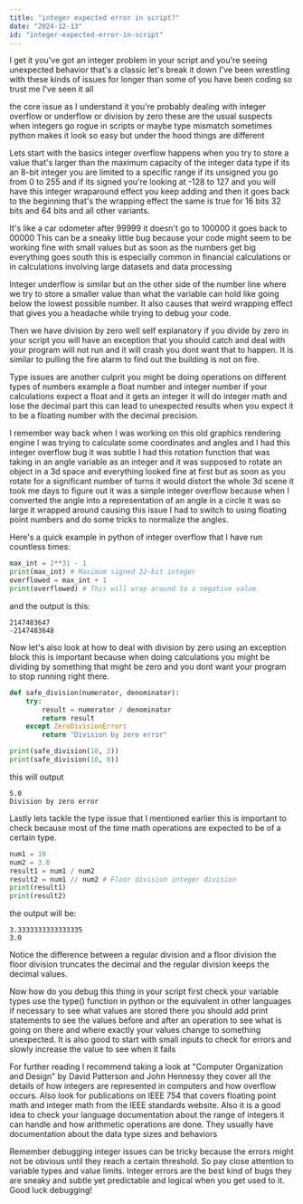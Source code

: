 ```yaml
---
title: "integer expected error in script?"
date: "2024-12-13"
id: "integer-expected-error-in-script"
---
```


I get it you've got an integer problem in your script and you're seeing unexpected behavior that's a classic let's break it down I've been wrestling with these kinds of issues for longer than some of you have been coding so trust me I've seen it all

 the core issue as I understand it you're probably dealing with integer overflow or underflow or division by zero these are the usual suspects when integers go rogue in scripts or maybe type mismatch sometimes python makes it look so easy but under the hood things are different

Lets start with the basics integer overflow happens when you try to store a value that's larger than the maximum capacity of the integer data type if its an 8-bit integer you are limited to a specific range if its unsigned you go from 0 to 255 and if its signed you're looking at -128 to 127 and you will have this integer wraparound effect you keep adding and then it goes back to the beginning that's the wrapping effect the same is true for 16 bits 32 bits and 64 bits and all other variants.

It's like a car odometer after 99999 it doesn't go to 100000 it goes back to 00000 This can be a sneaky little bug because your code might seem to be working fine with small values but as soon as the numbers get big everything goes south this is especially common in financial calculations or in calculations involving large datasets and data processing

Integer underflow is similar but on the other side of the number line where we try to store a smaller value than what the variable can hold like going below the lowest possible number. It also causes that weird wrapping effect that gives you a headache while trying to debug your code.

Then we have division by zero well self explanatory if you divide by zero in your script you will have an exception that you should catch and deal with your program will not run and it will crash you dont want that to happen. It is similar to pulling the fire alarm to find out the building is not on fire.

Type issues are another culprit you might be doing operations on different types of numbers example a float number and integer number if your calculations expect a float and it gets an integer it will do integer math and lose the decimal part this can lead to unexpected results when you expect it to be a floating number with the decimal precision.

I remember way back when I was working on this old graphics rendering engine I was trying to calculate some coordinates and angles and I had this integer overflow bug it was subtle I had this rotation function that was taking in an angle variable as an integer and it was supposed to rotate an object in a 3d space and everything looked fine at first but as soon as you rotate for a significant number of turns it would distort the whole 3d scene it took me days to figure out it was a simple integer overflow because when I converted the angle into a representation of an angle in a circle it was so large it wrapped around causing this issue I had to switch to using floating point numbers and do some tricks to normalize the angles.

Here's a quick example in python of integer overflow that I have run countless times:

```python
max_int = 2**31 - 1
print(max_int) # Maximum signed 32-bit integer
overflowed = max_int + 1
print(overflowed) # This will wrap around to a negative value
```

and the output is this:

```
2147483647
-2147483648
```

Now let's also look at how to deal with division by zero using an exception block this is important because when doing calculations you might be dividing by something that might be zero and you dont want your program to stop running right there.

```python
def safe_division(numerator, denominator):
    try:
        result = numerator / denominator
        return result
    except ZeroDivisionError:
        return "Division by zero error"

print(safe_division(10, 2))
print(safe_division(10, 0))
```

this will output

```
5.0
Division by zero error
```

Lastly lets tackle the type issue that I mentioned earlier this is important to check because most of the time math operations are expected to be of a certain type.

```python
num1 = 10
num2 = 3.0
result1 = num1 / num2
result2 = num1 // num2 # Floor division integer division
print(result1)
print(result2)
```

the output will be:

```
3.3333333333333335
3.0
```

Notice the difference between a regular division and a floor division the floor division truncates the decimal and the regular division keeps the decimal values.

Now how do you debug this thing in your script first check your variable types use the type() function in python or the equivalent in other languages if necessary to see what values are stored there you should add print statements to see the values before and after an operation to see what is going on there and where exactly your values change to something unexpected. It is also good to start with small inputs to check for errors and slowly increase the value to see when it fails

For further reading I recommend taking a look at "Computer Organization and Design" by David Patterson and John Hennessy they cover all the details of how integers are represented in computers and how overflow occurs. Also look for publications on IEEE 754 that covers floating point math and integer math from the IEEE standards website. Also it is a good idea to check your language documentation about the range of integers it can handle and how arithmetic operations are done. They usually have documentation about the data type sizes and behaviors

Remember debugging integer issues can be tricky because the errors might not be obvious until they reach a certain threshold. So pay close attention to variable types and value limits. Integer errors are the best kind of bugs they are sneaky and subtle yet predictable and logical when you get used to it. Good luck debugging!
